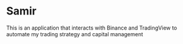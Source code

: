 # Samir

This is an application that interacts with Binance and TradingView to automate my trading strategy and capital management

